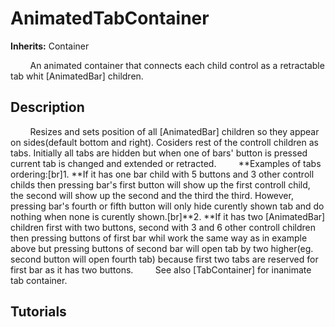 # AnimatedTabContainer

**Inherits:** Container

&nbsp;&nbsp;&nbsp;&nbsp;&nbsp;&nbsp;&nbsp;&nbsp;An animated container that connects each child control as a retractable tab whit [AnimatedBar] children.
&nbsp;&nbsp;&nbsp;&nbsp;
## Description 

&nbsp;&nbsp;&nbsp;&nbsp;&nbsp;&nbsp;&nbsp;&nbsp;Resizes and sets position of all [AnimatedBar] children so they appear on sides(default bottom and right). Cosiders rest of the controll children as tabs. Initially all tabs are hidden but when one of bars' button is pressed current tab is changed and extended or retracted.
&nbsp;&nbsp;&nbsp;&nbsp;&nbsp;&nbsp;&nbsp;&nbsp;**Examples of tabs ordering:[br]1.  **If it has one bar child with 5 buttons and 3 other controll childs then pressing bar's first button will show up the first controll child, the second will show up the second and the third the third. However, pressing bar's fourth or fifth button will only hide curently shown tab and do nothing when none is curently shown.[br]**2.  **If it has two [AnimatedBar] children first with two buttons, second with 3 and 6 other controll children then pressing buttons of first bar whil work the same way as in example above but pressing buttons of second bar will open tab by two higher(eg. second button will open fourth tab) because first two tabs are reserved for first bar as it has two buttons.
&nbsp;&nbsp;&nbsp;&nbsp;&nbsp;&nbsp;&nbsp;&nbsp;See also [TabContainer] for inanimate tab container.
&nbsp;&nbsp;&nbsp;&nbsp;
## Tutorials 

	